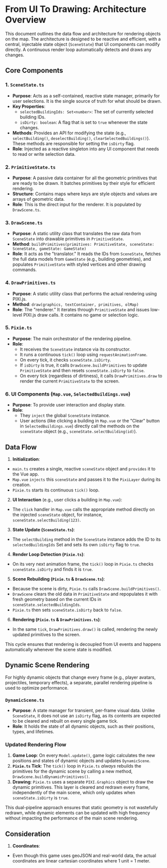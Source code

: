# From UI To Drawing: Architecture Overview

This document outlines the data flow and architecture for rendering objects on the map. The architecture is designed to be reactive and efficient, with a central, injectable state object (`SceneState`) that UI components can modify directly. A continuous render loop automatically detects and draws any changes.

## Core Components

### 1. `SceneState.ts`
- **Purpose**: Acts as a self-contained, reactive state manager, primarily for user selections. It is the single source of truth for what should be drawn.
- **Key Properties**:
  - `selectedBuildingIds: Set<number>`: The set of currently selected building IDs.
  - `isDirty: boolean`: A flag that is set to `true` whenever the state changes.
- **Methods**: Provides an API for modifying the state (e.g., `selectBuilding()`, `deselectBuilding()`, `clearSelectedBuildings()`). These methods are responsible for setting the `isDirty` flag.
- **Role**: Injected as a reactive singleton into any UI component that needs to read or write selection data.

### 2. `PrimitiveState.ts`
- **Purpose**: A passive data container for all the geometric primitives that are ready to be drawn. It batches primitives by their style for efficient rendering.
- **Structure**: Contains maps where keys are style objects and values are arrays of geometric data.
- **Role**: This is the direct input for the renderer. It is populated by `DrawScene.ts`.

### 3. `DrawScene.ts`
- **Purpose**: A static utility class that translates the raw data from `SceneState` into drawable primitives in `PrimitiveState`.
- **Method**: `buildPrimitives(primitives: PrimitiveState, sceneState: SceneState, gameState: GameState)`
- **Role**: It acts as the "translator." It reads the IDs from `SceneState`, fetches the full data models from `GameState` (e.g., building geometries), and populates `PrimitiveState` with styled vertices and other drawing commands.

### 4. `DrawPrimitives.ts`
- **Purpose**: A static utility class that performs the actual rendering using PIXI.js.
- **Method**: `draw(graphics, textContainer, primitives, olMap)`
- **Role**: The "renderer." It iterates through `PrimitiveState` and issues low-level PIXI.js draw calls. It contains no game or selection logic.

### 5. `Pixie.ts`
- **Purpose**: The main orchestrator of the rendering pipeline.
- **Role**:
  - It receives the `SceneState` instance via its constructor.
  - It runs a continuous `tick()` loop using `requestAnimationFrame`.
  - On every tick, it checks `sceneState.isDirty`.
  - If `isDirty` is true, it calls `DrawScene.buildPrimitives` to update `PrimitiveState` and then resets `sceneState.isDirty` to `false`.
  - On every tick (regardless of dirtiness), it calls `DrawPrimitives.draw` to render the current `PrimitiveState` to the screen.

### 6. UI Components (`Map.vue`, `SelectedBuildings.vue`)
- **Purpose**: To provide user interaction and display state.
- **Role**:
  - They `inject` the global `SceneState` instance.
  - User actions (like clicking a building in `Map.vue` or the "Clear" button in `SelectedBuildings.vue`) directly call the methods on the `sceneState` object (e.g., `sceneState.selectBuilding(id)`).

## Data Flow

1.  **Initialization**:
  - `main.ts` creates a single, reactive `sceneState` object and `provides` it to the Vue app.
  - `Map.vue` `injects` this `sceneState` and passes it to the `PixiLayer` during its creation.
  - `Pixie.ts` starts its continuous `tick()` loop.

2.  **UI Interaction** (e.g., user clicks a building in `Map.vue`):
  - The `click` handler in `Map.vue` calls the appropriate method directly on the injected `sceneState` object, for instance, `sceneState.selectBuilding(123)`.

3.  **State Update (`SceneState.ts`)**:
  - The `selectBuilding` method in the `SceneState` instance adds the ID to its `selectedBuildingIds` Set and sets its own `isDirty` flag to `true`.

4.  **Render Loop Detection (`Pixie.ts`)**:
  - On its very next animation frame, the `tick()` loop in `Pixie.ts` checks `sceneState.isDirty` and finds it is `true`.

5.  **Scene Rebuilding (`Pixie.ts` & `DrawScene.ts`)**:
  - Because the scene is dirty, `Pixie.ts` calls `DrawScene.buildPrimitives()`.
  - `DrawScene` clears the old data in `PrimitiveState` and repopulates it with fresh geometry based on the current IDs in `sceneState.selectedBuildingIds`.
  - `Pixie.ts` then sets `sceneState.isDirty` back to `false`.

6.  **Rendering (`Pixie.ts` & `DrawPrimitives.ts`)**:
  - In the same `tick`, `DrawPrimitives.draw()` is called, rendering the newly updated primitives to the screen.

This cycle ensures that rendering is decoupled from UI events and happens automatically whenever the scene state is modified. 

## Dynamic Scene Rendering

For highly dynamic objects that change every frame (e.g., player avatars, projectiles, temporary effects), a separate, parallel rendering pipeline is used to optimize performance.

### `DynamicScene.ts`
- **Purpose**: A state manager for transient, per-frame visual data. Unlike `SceneState`, it does not use an `isDirty` flag, as its contents are expected to be cleared and rebuilt on every single game tick.
- **Role**: It holds the state of all dynamic objects, such as their positions, types, and lifetimes.

### Updated Rendering Flow
1.  **Game Loop**: On every `Model.update()`, game logic calculates the new positions and states of dynamic objects and updates `DynamicScene`.
2.  **`Pixie.ts` Tick**: The `tick()` loop in `Pixie.ts` *always* rebuilds the primitives for the dynamic scene by calling a new method, `DrawScene.buildDynamicPrimitives()`.
3.  **Drawing**: `Pixie.ts` uses a separate `PIXI.Graphics` object to draw the dynamic primitives. This layer is cleared and redrawn every frame, independently of the main scene, which only updates when `sceneState.isDirty` is `true`.

This dual-pipeline approach ensures that static geometry is not wastefully redrawn, while dynamic elements can be updated with high frequency without impacting the performance of the main scene rendering.

## Consideration

1. **Coordinates**:
  - Even though this game uses geoJSON and real-world data, the actual coordinates are linear cartesian coordinates where 1 unit = 1 meter.